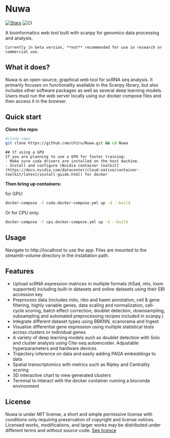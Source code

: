 # Nuwa

[![Stars](https://img.shields.io/github/stars/ch1ru/nuwa?logo=GitHub&color=yellow)](https://github.com/ch1ru/nuwa/stargazers)
![CI](https://github.com/ch1ru/nuwa/actions/workflows/run_tests.yml/badge.svg?branch=main)

A bioinformatics web tool built with scanpy for genomics data processing and analysis.

```warning
Currently in beta version, **not** recommended for use in research or commercial use. 
```

## What it does?

Nuwa is an open-source, graphical web tool for scRNA seq analysis. It primarily focuses on functionality available in the Scanpy library, but also includes other software packages as well as several deep learning models. Users must run the web server locally using our docker compose files and then access it in the browser.

## Quick start

**Clone the repo:**

```bash
#clone repo
git clone https://github.com/ch1ru/Nuwa.git && cd Nuwa
```

```note
## If using a GPU
If you are planning to use a GPU for faster training:
- Make sure cuda drivers are installed on the host machine.
- Install and configure [Nvidia container toolkit](https://docs.nvidia.com/datacenter/cloud-native/container-toolkit/latest/install-guide.html) for docker
```

**Then bring up containers:**

for GPU:
```bash
docker-compose -f cuda.docker-compose.yml up -d --build
```

Or for CPU only:
```bash
docker-compose -f cpu.docker-compose.yml up -d --build
```

## Usage

Navigate to http://localhost to use the app. Files are mounted to the streamlit-volume directory in the installation path.

## Features

- Upload scRNA expression matrices in multiple formats (h5ad, mtx, loom supported) including built-in datasets and online datasets using their EBI accession key
- Preprocess data (includes mito, ribo and haem annotation, cell & gene filtering, highly variable genes, data scaling and normalization, cell-cycle scoring, batch effect correction, doublet detection, downsampling, subsampling and automated preprocessing recipes included in scanpy.)
- Integrate different dataset types using BBKNN, scanorama and Ingest
- Visualise differential gene expression using multiple statistical tests across clusters or individual genes
- A variety of deep learning models such as doublet detection with Solo and cluster analysis using Cite-seq autoencoder. Adjustable hyperparameters and hardware devices
- Trajectory inference on data and easily adding PAGA embeddings to data
- Spatial transcriptomics with metrics such as Ripley and Centrality scoring
- 3D interactive chart to view generated clusters
- Terminal to interact with the docker container running a bioconda environment


## License

Nuwa is under MIT license, a short and simple permissive license with conditions only requiring preservation of copyright and license notices. Licensed works, modifications, and larger works may be distributed under different terms and without source code. [See licence](https://github.com/ch1ru/Nuwa/blob/main/LICENSE)
